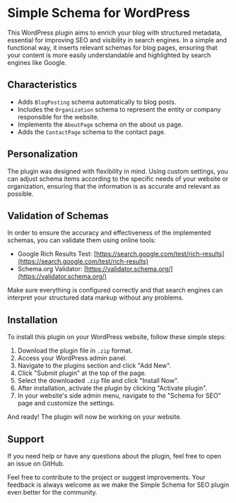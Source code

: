 
# Simple Schema for WordPress
This WordPress plugin aims to enrich your blog with structured metadata, essential for improving SEO and visibility in search engines. In a simple and functional way, it inserts relevant schemas for blog pages, ensuring that your content is more easily understandable and highlighted by search engines like Google.

## Characteristics

- Adds `BlogPosting` schema automatically to blog posts.
- Includes the `Organization` schema to represent the entity or company responsible for the website.
- Implements the `AboutPage` schema on the about us page.
- Adds the `ContactPage` schema to the contact page.

## Personalization

The plugin was designed with flexibility in mind. Using custom settings, you can adjust schema items according to the specific needs of your website or organization, ensuring that the information is as accurate and relevant as possible.

## Validation of Schemas

In order to ensure the accuracy and effectiveness of the implemented schemas, you can validate them using online tools:

-   Google Rich Results Test:  [https://search.google.com/test/rich-results](https://search.google.com/test/rich-results)
-   Schema.org Validator:  [https://validator.schema.org/](https://validator.schema.org/)

Make sure everything is configured correctly and that search engines can interpret your structured data markup without any problems.

## Installation

To install this plugin on your WordPress website, follow these simple steps:

1. Download the plugin file in `.zip` format.
2. Access your WordPress admin panel.
3. Navigate to the plugins section and click "Add New".
4. Click "Submit plugin" at the top of the page.
5. Select the downloaded `.zip` file and click "Install Now".
6. After installation, activate the plugin by clicking "Activate plugin".
7. In your website's side admin menu, navigate to the "Schema for SEO" page and customize the settings.

And ready! The plugin will now be working on your website.

## Support

If you need help or have any questions about the plugin, feel free to open an issue on GitHub.

Feel free to contribute to the project or suggest improvements. Your feedback is always welcome as we make the Simple Schema for SEO plugin even better for the community.
